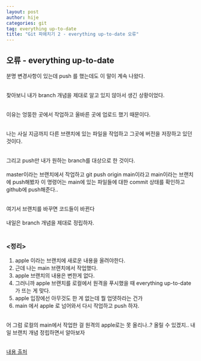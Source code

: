 ```yaml
---
layout: post
author: hije
categories: git
tag: everything up-to-date
title: "Git 파헤치기 2 - everything up-to-date 오류"
---
```

## 오류 - everything up-to-date
분명 변경사항이 있는데 push 를 했는데도 이 말이 계속 나왔다.<br/><br/>

찾아보니 내가 branch 개념을 제대로 알고 있지 않아서 생긴 상황이었다.<br/><br/>

이유는 엉뚱한 곳에서 작업하고 올바른 곳에 업로드 했기 때문이다.<br/><br/>

나는 사실 지금까지 다른 브랜치에 있는 파일을 작업하고
그곳에 버전을 저장하고 있던 것이다.<br/><br/>

그리고 push만 내가 원하는 branch를 대상으로 한 것이다.<br/><br/>
master이라는 브랜치에서 작업하고 git push origin main이라고
main이라는 브랜치에 push해봤자 이 명령어는 main에 있는 파일들에
대한 commit 상태를 확인하고 github에 push해준다..<br/><br/>

여기서 브랜치를 바꾸면 코드들이 바뀐다 <br/><br/>
내일은 branch 개념을 제대로 정립하자.<br/><br/>

### <정리>
1. apple 이라는 브랜치에 새로운 내용을 올려야한다.
2. 근데 나는 main 브랜치에서 작업했다.
3. apple 브랜치의 내용은 변한게 없다.
4. 그러니까 apple 브랜치를 로컬에서 원격을 푸시했을 때 everything up-to-date 가 뜨는 게 맞다.
5. apple 입장에선 아무것도 한 게 없는데 뭘 업뎃하라는 건가
6. main 에서 apple 로 넘어와서 다시 작업하고 push 하자. <br/><br/>

어 그럼 로컬의 main에서 작업한 걸 원격의 apple로는 못 올리나..? 올릴 수 있겠지.. 내일 브랜치 개념 정립하면서 알아보자<br/><br/>

[내용 출처](https://velog.io/@max-sum/GitGithub-not-workingeverything-up-to-date-but)
